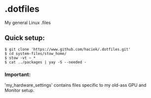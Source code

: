 # .dotfiles

My general Linux .files

## Quick setup:
```console
$ git clone 'https://www.github.com/haciek/.dotfiles.git'
$ cd system-files/stow_home/
$ stow -vt ~ *
$ cat ../packages | yay -S --needed -
```
### Important:

'my_hardware_settings' contains files specific to my old-ass GPU and Monitor setup.
